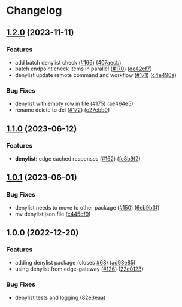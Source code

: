 # Changelog

## [1.2.0](https://github.com/web3-storage/reads/compare/denylist-v1.1.0...denylist-v1.2.0) (2023-11-11)


### Features

* add batch denylist check ([#166](https://github.com/web3-storage/reads/issues/166)) ([407aecb](https://github.com/web3-storage/reads/commit/407aecb427ffc3717966066c9e9f7892c420fea2))
* batch endpoint check items in parallel ([#170](https://github.com/web3-storage/reads/issues/170)) ([de42cf7](https://github.com/web3-storage/reads/commit/de42cf7681f8f3996c7a39ff1ec7188a1a833dde))
* denylist update remote command and workflow ([#171](https://github.com/web3-storage/reads/issues/171)) ([c4e490a](https://github.com/web3-storage/reads/commit/c4e490a2393ebfadcbbaa63a1f05cba298fda97d))


### Bug Fixes

* denylist with empty row in file ([#175](https://github.com/web3-storage/reads/issues/175)) ([ae464e5](https://github.com/web3-storage/reads/commit/ae464e56dac6ce0be0b122fbcbe0c9096115bacb))
* rename delete to del ([#172](https://github.com/web3-storage/reads/issues/172)) ([c27ebb0](https://github.com/web3-storage/reads/commit/c27ebb086d55f3eb1d749ed2b7170ee5d2abeca3))

## [1.1.0](https://github.com/web3-storage/reads/compare/denylist-v1.0.1...denylist-v1.1.0) (2023-06-12)


### Features

* **denylist:** edge cached responses ([#162](https://github.com/web3-storage/reads/issues/162)) ([fc8b9f2](https://github.com/web3-storage/reads/commit/fc8b9f2cf823d7433d99e49fe5e56991fbf222e0))

## [1.0.1](https://github.com/web3-storage/reads/compare/denylist-v1.0.0...denylist-v1.0.1) (2023-06-01)


### Bug Fixes

* denylist needs to move to other package ([#150](https://github.com/web3-storage/reads/issues/150)) ([6eb9b3f](https://github.com/web3-storage/reads/commit/6eb9b3f99bb62ba0158c417623f0e98cf9a82ee2))
* mv denylist json file ([c445df9](https://github.com/web3-storage/reads/commit/c445df9fdbcb9fd8c2f9775a86f4554c297f67b3))

## 1.0.0 (2022-12-20)


### Features

* adding denylist package (closes [#68](https://github.com/web3-storage/reads/issues/68)) ([ad93e85](https://github.com/web3-storage/reads/commit/ad93e85747b7751259c73d1ab52442587d3fde13))
* using denylist from edge-gateway ([#126](https://github.com/web3-storage/reads/issues/126)) ([22c0123](https://github.com/web3-storage/reads/commit/22c012362ba15ac5f2ec6547374622c8c5e60302))


### Bug Fixes

* denylist tests and logging ([82e3eaa](https://github.com/web3-storage/reads/commit/82e3eaadf57026038168f4c8828821317064b1dc))
